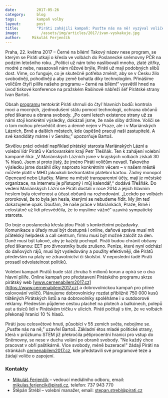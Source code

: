 ```yaml
---
date:         2017-05-26
category:     blog
tags:         kampaň volby
layout:       post
title:        "Piráti zahájili kampaň: Pusťte nás na ně! vyzýval voliče lídr strany Bartoš."
image:          /assets/img/articles/2017/ivan-vyskakuje.jpg
author:     Mikuláš Ferjenčík
---
```


Praha, 22. května 2017 – Černé na bílém! Takový název nese program, se kterým se Piráti utkají o křesla ve volbách do Poslanecké sněmovny PČR na podzim letošního roku. „Politici už nám toho naslibovali mnoho, zlaté zítřky, modré z nebe, nasazovali nám růžové brýle, Piráti už mají podobných slibů dost. Víme, co funguje, co je skutečně potřeba změnit, aby se v Česku žilo svobodněji, pohodlněji a aby země bohatla díky technologiím. Přinášíme voličům čtyři pilíře našeho programu – černé na bílém!” vysvětlil hned na úvod tiskové konference na pražském Rašínově nábřeží šéf Pirátské strany Ivan Bartoš.

Obsah [programu](https://www.pirati.cz/program/psp2017.html) tentokrát Piráti shrnuli do čtyř hlavních bodů: kontrola moci a mocných, zjednodušení státu pomocí technologií, ochrana občanů před šikanou a obrana svobody. „Po osmi letech existence strany už za námi stojí konkrétní výsledky, dokázali jsme, že naše sliby držíme. Voliči se o tom mohou přesvědčit dnes a denně nejen v Praze, ale i v Mariánských Lázních, Brně a dalších městech, kde úspěšně pracují naši zastupitelé. A své kandidáty máme i v Senátu,” upozorňuje Bartoš.

Skvělou práci odvádí například pirátský starosta Mariánských Lázní a volební lídr Pirátů v Karlovarském kraji Petr Třešňák. Ten k zahájení volební kampaně říká: „V Mariánských Lázních jsme v krajských volbách získali 30 % hlasů. Jsem si proto jistý, že jméno Piráti voličům nevadí. Takového výsledku jsme dosáhli díky naprosto konkrétním věcem – v našem městě můžete platit v MHD jakoukoli bezkontaktní platební kartou. Žádný monopol Opencard nebo Lítačky. Máme na městě transparentní účty, mají je městské organizace, na internetu je přístupný i můj kalendář,“ dodává Třešňák. Do vedení Mariánských Lázní se Piráti dostali v roce 2014 a jejich hlavním heslem byla otevřenost a účast občanů na rozhodování. „Leckdo po volbách prorokoval, že to byla jen hesla, kterými se nebudeme řídit. My jim teď dokazujeme opak. Doufám, že naše práce v Mariánkách, Praze, Brně i celostátně už lidi přesvědčila, že to myslíme vážně“ uzavírá sympatický starosta.

Do boje o poslanecká křesla jdou Piráti s konkrétními požadavky. Komunikace s úřady musí být dostupná i online, daňová správa musí mít přátelský helpdesk a call centrum, firmu musí být možné založit za den. Daně musí být takové, aby je každý pochopil. Piráti budou chránit občany před šikanou: EET pro živnostníky bude zrušeno. Peníze, které nyní odchází do daňových rájů, musí být vysledovány a použity efektivněji, dle Pirátů především na platy ve zdravotnictví či školství. V neposlední řadě Piráti prosadí odvolatelnost politiků.

Volební kampaň Pirátů bude stát zhruba 5 milionů korun a opírá se o dva hlavní pilíře. Online kampaň pro představení Pirátského programu skrze pirátský web [www.cernenabilem2017.cz](https://www.cernenabilem2017.cz) a dobrovolnickou kampaň pro přímé oslovování voličů. Plánujeme dobrovolnicky rozdat přibližně 750 000 kusů tištěných Pirátských listů a na dobrovolníky spoléháme i u outdoorové reklamy. Především půjdeme cestou plachet na plotech a balkónech, polepů aut a tisíců lidí v Pirátském tričku v ulicích. Piráti počítají s tím, že ve volbách překonají hranici 10 % hlasů.

Piráti jsou celosvětové hnutí, působící v 55 zemích světa, nebojíme se. „Pusťte nás na ně,” uzavřel Bartoš. Základní étos mladé politické strany, která v průzkumu STEM již překročila pětiprocentní hranici pro vstup do Sněmovny, se nese v duchu volání po obraně svobody. "Ne každý chce pracovat v obří paštikárně. Více svobody, méně buzerace!" žádají Piráti na stránkách [cernenabilem2017.cz](https://www.cernenabilem2017.cz), kde představili své programové teze a žádají voliče o zapojení.

### Kontakty

* [Mikuláš Ferjenčík](https://www.pirati.cz/lide/mikulas-ferjencik/) – vedoucí mediálního odboru, email: mikulas.ferjencik@pirati.cz, telefon: 737 943 770
* Štěpán Štrébl – volební manažer, email: stepan.strebl@pirati.cz
